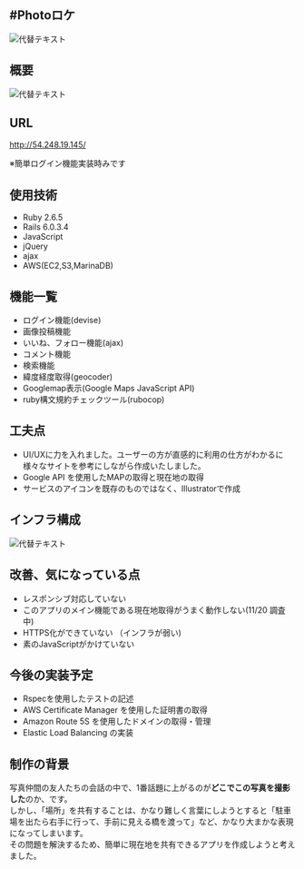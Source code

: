 
## #Photoロケ

![代替テキスト](https://user-images.githubusercontent.com/68630897/99758159-53411500-2b34-11eb-9ea6-8ed6e02c5231.png)

## 概要  
![代替テキスト](https://user-images.githubusercontent.com/68630897/99803230-6e377780-2b7c-11eb-844b-50fc56766d57.gif)

## URL

http://54.248.19.145/

※簡単ログイン機能実装時みです

## 使用技術
* Ruby 2.6.5
* Rails 6.0.3.4
* JavaScript
* jQuery
* ajax
* AWS(EC2,S3,MarinaDB)


## 機能一覧
* ログイン機能(devise)
* 画像投稿機能
* いいね、フォロー機能(ajax)
* コメント機能
* 検索機能
* 緯度経度取得(geocoder)
* Googlemap表示(Google Maps JavaScript API)
* ruby構文規約チェックツール(rubocop)
## 工夫点
* UI/UXに力を入れました。ユーザーの方が直感的に利用の仕方がわかるに様々なサイトを参考にしながら作成いたしました。
* Google API を使用したMAPの取得と現在地の取得
* サービスのアイコンを既存のものではなく、Illustratorで作成
## インフラ構成
![代替テキスト](https://user-images.githubusercontent.com/68630897/99748650-43b7d100-2b20-11eb-8b4e-7e124568a0b2.png)


## 改善、気になっている点
* レスポンシブ対応していない
* このアプリのメイン機能である現在地取得がうまく動作しない(11/20 調査中)
* HTTPS化ができていない （インフラが弱い)
* 素のJavaScriptがかけていない

## 今後の実装予定
* Rspecを使用したテストの記述
* AWS Certificate Manager を使用した証明書の取得
* Amazon Route 5S を使用したドメインの取得・管理
* Elastic Load Balancing の実装

## 制作の背景
写真仲間の友人たちの会話の中で、1番話題に上がるのが**どこでこの写真を撮影した**のか、です。  
しかし、「場所」を共有することは、かなり難しく言葉にしようとすると「駐車場を出たら右手に行って、手前に見える橋を渡って」など、かなり大まかな表現になってしまいます。  
その問題を解決するため、簡単に現在地を共有できるアプリを作成しようと考えました。
